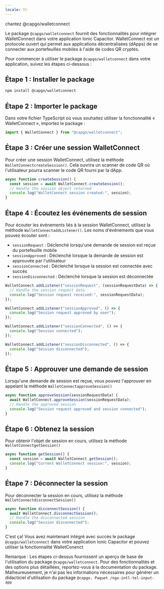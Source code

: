 ```yaml
---
locale: fr
---
```


chantez @capgo/walletconnect

Le package `@capgo/walletconnect` fournit des fonctionnalités pour intégrer WalletConnect dans votre application Ionic Capacitor. WalletConnect est un protocole ouvert qui permet aux applications décentralisées (dApps) de se connecter aux portefeuilles mobiles à l'aide de codes QR cryptés.

Pour commencer à utiliser le package `@capgo/walletconnect` dans votre application, suivez les étapes ci-dessous :

## Étape 1 : Installer le package

```bash
npm install @capgo/walletconnect
```

## Étape 2 : Importer le package

Dans votre fichier TypeScript où vous souhaitez utiliser la fonctionnalité « WalletConnect », importez le package :

```typescript
import { WalletConnect } from "@capgo/walletconnect";
```

## Étape 3 : Créer une session WalletConnect

Pour créer une session WalletConnect, utilisez la méthode `WalletConnectcreateSession()`. Cela ouvrira un scanner de code QR où l'utilisateur pourra scanner le code QR fourni par la dApp.

```typescript
async function createSession() {
  const session = await WalletConnect.createSession();
  // Handle the session object returned
  console.log("WalletConnect session created:", session);
}
```

## Étape 4 : Écoutez les événements de session

Pour écouter les événements liés à la session WalletConnect, utilisez la méthode `WalletConnectaddListener()`. Les noms d'événements que vous pouvez écouter sont :

- `sessionRequest` : Déclenché lorsqu'une demande de session est reçue du portefeuille mobile
- `sessionApproved` : Déclenché lorsque la demande de session est approuvée par l'utilisateur
- `sessionConnected` : Déclenché lorsque la session est connectée avec succès
- `sessionDisconnected` : Déclenché lorsque la session est déconnectée

```typescript
WalletConnect.addListener("sessionRequest", (sessionRequestData) => {
  // Handle the session request data
  console.log("Session request received:", sessionRequestData);
});

WalletConnect.addListener("sessionApproved", () => {
  console.log("Session request approved by user");
});

WalletConnect.addListener("sessionConnected", () => {
  console.log("Session connected");
});

WalletConnect.addListener("sessionDisconnected", () => {
  console.log("Session disconnected");
});
```

## Étape 5 : Approuver une demande de session

Lorsqu'une demande de session est reçue, vous pouvez l'approuver en appelant la méthode `WalletConnectapproveSession()`

```typescript
async function approveSession(sessionRequestData) {
  await WalletConnect.approveSession(sessionRequestData);
  // Handle the approved session
  console.log("Session request approved and session connected");
}
```

## Étape 6 : Obtenez la session

Pour obtenir l'objet de session en cours, utilisez la méthode `WalletConnectgetSession()`

```typescript
async function getSession() {
  const session = await WalletConnect.getSession();
  console.log("Current WalletConnect session:", session);
}
```

## Étape 7 : Déconnecter la session

Pour déconnecter la session en cours, utilisez la méthode `WalletConnectdisconnectSession()`

```typescript
async function disconnectSession() {
  await WalletConnect.disconnectSession();
  // Handle the disconnected session
  console.log("Session disconnected");
}
```

C'est ça! Vous avez maintenant intégré avec succès le package `@capgo/walletconnect` dans votre application Ionic Capacitor et pouvez utiliser la fonctionnalité WalletConenct

Remarque : Les étapes ci-dessus fournissent un aperçu de base de l'utilisation du package `@capgo/walletconnect`. Pour des fonctionnalités et des options plus détaillées, reportez-vous à la documentation du package. Malheureusement, je n'ai pas les informations nécessaires pour générer un didacticiel d'utilisation du package `@capgo. Paquet /ngx-intl-tel-input-app`